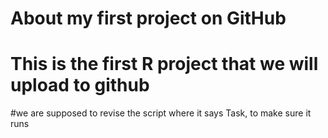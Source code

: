 # About my first project on GitHub
# This is the first R project that we will upload to github
#we are supposed to revise the script where it says Task, to make sure it runs
